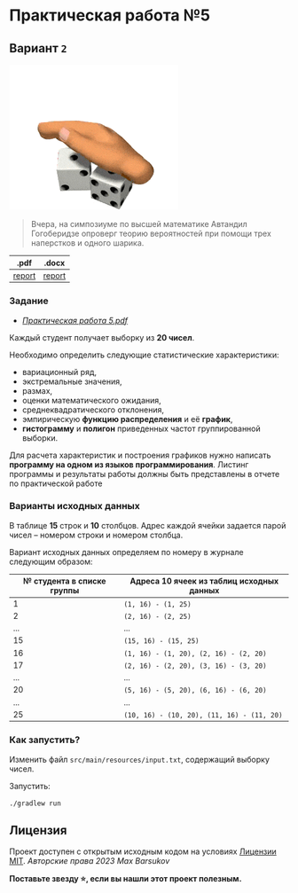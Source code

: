 # Практическая работа №5

## Вариант `2`

<img alt="dice" src="./.resources/dice.gif" height="262">

> Вчера, на симпозиуме по высшей математике Автандил Гогоберидзе опроверг
> теорию вероятностей при помощи трех наперстков и одного шарика.

|.pdf|.docx|
|--- | --- |
| [report](./docs/report.pdf) | [report](./docs/report.docx) |

### Задание

- [_Практическая работа 5.pdf_](./docs/Практическая%20работа%205.pdf)

Каждый студент получает выборку из **20 чисел**.

Необходимо определить следующие статистические характеристики:

- вариационный ряд,
- экстремальные значения,
- размах,
- оценки математического ожидания,
- среднеквадратического отклонения,
- эмпирическую **функцию распределения** и её **график**,
- **гистограмму** и **полигон** приведенных частот группированной выборки.

Для расчета характеристик и построения графиков нужно написать **программу на одном из языков
программирования**. Листинг программы и результаты работы должны быть представлены в отчете
по практической работе

### Варианты исходных данных

В таблице **15** строк и **10** столбцов. Адрес каждой ячейки задается парой чисел – 
номером строки и номером столбца.

Вариант исходных данных определяем по номеру в журнале следующим образом:

| № студента в списке группы | Адреса 10 ячеек из таблиц исходных данных |
| --- | --- |
| 1 | `(1, 16) - (1, 25)` |
| 2 | `(2, 16) - (2, 25)` |
| ... | ... |
| 15 | `(15, 16) - (15, 25)` |
| 16 | `(1, 16) - (1, 20), (2, 16) - (2, 20)` |
| 17 | `(2, 16) - (2, 20), (3, 16) - (3, 20)` |
| ... | ... |
| 20 | `(5, 16) - (5, 20), (6, 16) - (6, 20)` |
| ... | ... |
| 25 | `(10, 16) - (10, 20), (11, 16) - (11, 20)` |

### Как запустить?

Изменить файл `src/main/resources/input.txt`, содержащий выборку чисел.

Запустить:

    ./gradlew run

## Лицензия <a name="license"></a>

Проект доступен с открытым исходным кодом на условиях [Лицензии MIT](https://opensource.org/licenses/MIT).
*Авторские права 2023 Max Barsukov*

**Поставьте звезду :star:, если вы нашли этот проект полезным.**
